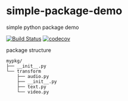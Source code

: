 # simple-package-demo
simple python package demo

[![Build Status](https://travis-ci.com/danielgg-coding/simple-package-demo.svg?branch=master)](https://travis-ci.com/danielgg-coding/simple-package-demo) [![codecov](https://codecov.io/gh/danielgg-coding/simple-package-demo/branch/master/graph/badge.svg)](https://codecov.io/gh/danielgg-coding/simple-package-demo)

package structure
```
mypkg/
├── __init__.py
└── transform
    ├── audio.py
    ├── __init__.py
    ├── text.py
    └── video.py
```
